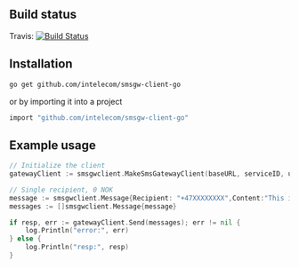 ## Build status ##

Travis: [![Build Status](https://travis-ci.org/Intelecom/smsgw-client-go.svg?branch=master)](https://travis-ci.org/Intelecom/smsgw-client-go)

## Installation ##

```sh
go get github.com/intelecom/smsgw-client-go
```

or by importing it into a project

```sh
import "github.com/intelecom/smsgw-client-go"
```

## Example usage ##

```go
// Initialize the client
gatewayClient := smsgwclient.MakeSmsGatewayClient(baseURL, serviceID, username, password)

// Single recipient, 0 NOK
message := smsgwclient.Message{Recipient: "+47XXXXXXXX",Content:"This is a test"}
messages := []smsgwclient.Message{message}

if resp, err := gatewayClient.Send(messages); err != nil {
	log.Println("error:", err)
} else {
	log.Println("resp:", resp)
}
```